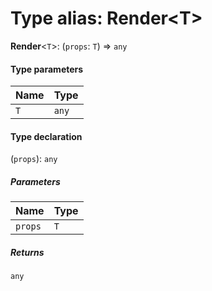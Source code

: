 # Type alias: Render\<T>

**Render**<`T`>: (`props`: `T`) => `any`

#### Type parameters

| Name | Type |
| :------ | :------ |
| `T` | `any` |

#### Type declaration

(`props`): `any`

##### Parameters

| Name | Type |
| :------ | :------ |
| `props` | `T` |

##### Returns

`any`

